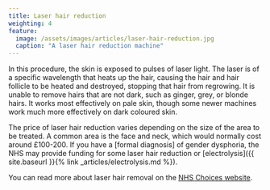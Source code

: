 ```yaml
---
title: Laser hair reduction
weighting: 4
feature:
  image: /assets/images/articles/laser-hair-reduction.jpg
  caption: "A laser hair reduction machine"
---
```


In this procedure, the skin is exposed to pulses of laser light. The laser is of a specific wavelength that heats up the hair, causing the hair and hair follicle to be heated and destroyed, stopping that hair from regrowing. It is unable to remove hairs that are not dark, such as ginger, grey, or blonde hairs. It works most effectively on pale skin, though some newer machines work much more effectively on dark coloured skin.

The price of laser hair reduction varies depending on the size of the area to be treated. A common area is the face and neck, which would normally cost around £100-200. If you have a [formal diagnosis] of gender dysphoria, the NHS may provide funding for some laser hair reduction or [electrolysis]({{ site.baseurl }}{% link _articles/electrolysis.md %}).

You can read more about laser hair removal on the [NHS Choices website](http://www.nhs.uk/Conditions/cosmetic-treatments-guide/Pages/laser-hair-removal.aspx).